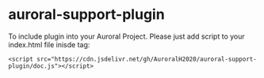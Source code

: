 # auroral-support-plugin

To include plugin into your Auroral Project. Please just add script to your index.html file inisde <head> tag:

    <script src="https://cdn.jsdelivr.net/gh/AuroralH2020/auroral-support-plugin/doc.js"></script>